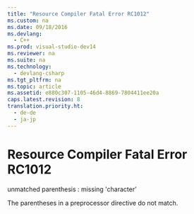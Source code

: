 ```yaml
---
title: "Resource Compiler Fatal Error RC1012"
ms.custom: na
ms.date: 09/18/2016
ms.devlang: 
  - C++
ms.prod: visual-studio-dev14
ms.reviewer: na
ms.suite: na
ms.technology: 
  - devlang-csharp
ms.tgt_pltfrm: na
ms.topic: article
ms.assetid: e880c307-1105-46d4-8869-7804411ee20a
caps.latest.revision: 8
translation.priority.ht: 
  - de-de
  - ja-jp
---
```

# Resource Compiler Fatal Error RC1012
unmatched parenthesis : missing 'character'  
  
 The parentheses in a preprocessor directive do not match.
